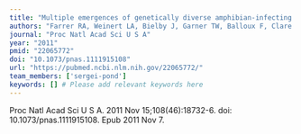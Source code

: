 ```yaml
---
title: "Multiple emergences of genetically diverse amphibian-infecting chytrids include a globalized hypervirulent recombinant lineage"
authors: "Farrer RA, Weinert LA, Bielby J, Garner TW, Balloux F, Clare F, Bosch J, Cunningham AA, Weldon C, du Preez LH, Anderson L, Pond SL, Shahar-Golan R, Henk DA, Fisher MC."
journal: "Proc Natl Acad Sci U S A"
year: "2011"
pmid: "22065772"
doi: "10.1073/pnas.1111915108"
url: "https://pubmed.ncbi.nlm.nih.gov/22065772/"
team_members: ['sergei-pond']
keywords: [] # Please add relevant keywords here
---
```

Proc Natl Acad Sci U S A. 2011 Nov 15;108(46):18732-6. doi: 10.1073/pnas.1111915108. Epub 2011 Nov 7.